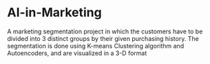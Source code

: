 # AI-in-Marketing
A marketing segmentation project in which the customers have to be divided into 3 distinct groups by their given purchasing history. The segmentation is done using K-means Clustering algorithm and Autoencoders, and are visualized in a 3-D format

